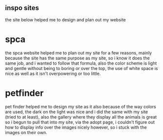 ## inspo sites
the site below helped me to design and plan out my website

# spca
the spca website helped me to plan out my site for a few reasons, mainly because the site has the same purpose as my site, so i know it does the same job, and i wanted to follow that formula, also the color scheme is light and gentle without being to boring or over the top, the use of white space is nice as well as it isn't overpowering or too little.

# petfinder 
pet finder helped me to design my site as it also because of the way colors are used, the dark on the light was nice and i did the same with my site (tried to at least),  also the gallery where they display all the animals is great so i begun to pull that into my site, via the adopt page, i couldn't figure out how to display info over the images nicely however, so i stuck with the images on their own.

#